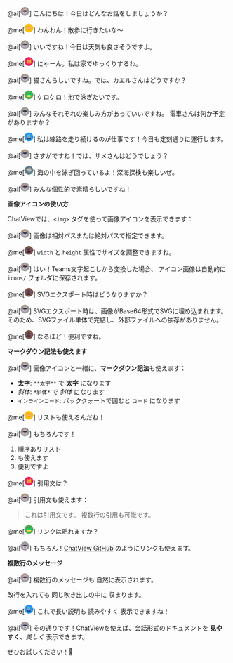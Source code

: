 @ai[<img src="icons/speaker_robot.png" width="20" height="20" />] こんにちは！今日はどんなお話をしましょうか？

@me[<img src="icons/speaker_dog.png" width="20" height="20" />] わんわん！散歩に行きたいな〜

@ai[<img src="icons/speaker_robot.png" width="20" height="20" />] いいですね！今日は天気も良さそうですよ。

@me[<img src="icons/speaker_cat.png" width="20" height="20" />] にゃーん。私は家でゆっくりするわ。

@ai[<img src="icons/speaker_robot.png" width="20" height="20" />] 猫さんらしいですね。では、カエルさんはどうですか？

@me[<img src="icons/speaker_frog.png" width="20" height="20" />] ケロケロ！池で泳ぎたいです。

@ai[<img src="icons/speaker_robot.png" width="20" height="20" />] みんなそれぞれの楽しみ方があっていいですね。
電車さんは何か予定がありますか？

@me[<img src="icons/speaker_train.png" width="20" height="20" />] 私は線路を走り続けるのが仕事です！今日も定刻通りに運行します。

@ai[<img src="icons/speaker_robot.png" width="20" height="20" />] さすがですね！では、サメさんはどうでしょう？

@me[<img src="icons/speaker_shark.png" width="20" height="20" />] 海の中を泳ぎ回っているよ！深海探検も楽しいぜ。

@ai[<img src="icons/speaker_robot.png" width="20" height="20" />] みんな個性的で素晴らしいですね！

**画像アイコンの使い方**

ChatViewでは、`<img>` タグを使って画像アイコンを表示できます：

@ai[<img src="icons/speaker_robot.png" width="20" height="20" />] 画像は相対パスまたは絶対パスで指定できます。

@me[<img src="icons/speaker_user.png" width="20" height="20" />] `width` と `height` 属性でサイズを調整できますね。

@ai[<img src="icons/speaker_robot.png" width="20" height="20" />] はい！Teams文字起こしから変換した場合、
アイコン画像は自動的に `icons/` フォルダに保存されます。

@me[<img src="icons/speaker_user.png" width="20" height="20" />] SVGエクスポート時はどうなりますか？

@ai[<img src="icons/speaker_robot.png" width="20" height="20" />] SVGエクスポート時は、画像がBase64形式でSVGに埋め込まれます。
そのため、SVGファイル単体で完結し、外部ファイルへの依存がありません。

@me[<img src="icons/speaker_user.png" width="20" height="20" />] なるほど！便利ですね。

**マークダウン記法も使えます**

@ai[<img src="icons/speaker_robot.png" width="20" height="20" />] 画像アイコンと一緒に、**マークダウン記法**も使えます：

- **太字**: `**太字**` で **太字** になります
- *斜体*: `*斜体*` で *斜体* になります  
- `インラインコード`: バッククォートで囲むと `コード` になります

@me[<img src="icons/speaker_dog.png" width="20" height="20" />] リストも使えるんだね！

@ai[<img src="icons/speaker_robot.png" width="20" height="20" />] もちろんです！

1. 順序ありリスト
2. も使えます
3. 便利ですよ

@me[<img src="icons/speaker_cat.png" width="20" height="20" />] 引用文は？

@ai[<img src="icons/speaker_robot.png" width="20" height="20" />] 引用文も使えます：

> これは引用文です。
> 複数行の引用も可能です。

@me[<img src="icons/speaker_frog.png" width="20" height="20" />] リンクは貼れますか？

@ai[<img src="icons/speaker_robot.png" width="20" height="20" />] もちろん！[ChatView GitHub](https://github.com/keides2/chatview) のようにリンクも使えます。

**複数行のメッセージ**

@ai[<img src="icons/speaker_robot.png" width="20" height="20" />] 複数行のメッセージも
自然に表示されます。

改行を入れても
同じ吹き出しの中に
収まります。

@me[<img src="icons/speaker_train.png" width="20" height="20" />] これで長い説明も
読みやすく
表示できますね！

@ai[<img src="icons/speaker_robot.png" width="20" height="20" />] その通りです！ChatViewを使えば、会話形式のドキュメントを
**見やすく**、*美しく* 表示できます。

ぜひお試しください！🚀
